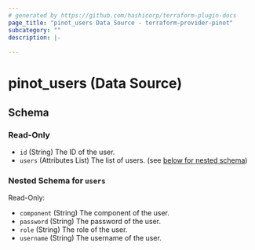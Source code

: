 ```yaml
---
# generated by https://github.com/hashicorp/terraform-plugin-docs
page_title: "pinot_users Data Source - terraform-provider-pinot"
subcategory: ""
description: |-
  
---
```


# pinot_users (Data Source)





<!-- schema generated by tfplugindocs -->
## Schema

### Read-Only

- `id` (String) The ID of the user.
- `users` (Attributes List) The list of users. (see [below for nested schema](#nestedatt--users))

<a id="nestedatt--users"></a>
### Nested Schema for `users`

Read-Only:

- `component` (String) The component of the user.
- `password` (String) The password of the user.
- `role` (String) The role of the user.
- `username` (String) The username of the user.
